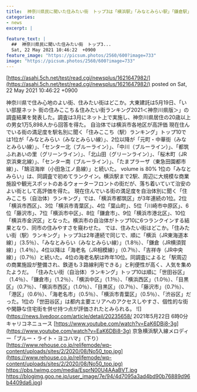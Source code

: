```yaml
---
title:  神奈川県民に聞いた住みたい街　トップ3は「横浜駅」「みなとみらい駅」「鎌倉駅」  
categories:
- news
excerpt: |
  
feature_text: |
  ##  神奈川県民に聞いた住みたい街　トップ3...
  Sat, 22 May 2021 10:46:22  +0900
feature_image: "https://picsum.photos/2560/600?image=733"
image: "https://picsum.photos/2560/600?image=733"
---
```


[https://asahi.5ch.net/test/read.cgi/newsplus/1621647982/](https://asahi.5ch.net/test/read.cgi/newsplus/1621647982/)
posted on Sat, 22 May 2021 10:46:22  +0900

<!--more-->

神奈川県で住み心地のよい街、住みたい街はどこか。大東建託は5月19日、「いい部屋ネット 街の住みここち＆住みたい街ランキング2021＜神奈川県版＞」の調査結果を発表した。調査は3月にネット上で実施し、神奈川県居住の20歳以上の男女1万5,898人から回答を得た。 自治体では横浜市各地区が高評価 現在住んでいる街の満足度を駅名別に聞く「住みここち（駅）ランキング」トップ10では1位が「みなとみらい（みなとみらい線）」、2位以降が「元町・中華街（みなとみらい線）」、「センター北（ブルーライン）」、「中川（ブルーライン）」、「都筑ふれあいの里（グリーンライン）」、「北山田（グリーンライン）」、「桜木町（JR京浜東北線）」、「センター南（ブルーライン）」、「たまプラーザ（東急田園都市線）」、「鵠沼海岸（小田急江ノ島線）」と続いた。 volume is 80% 1位の「みなとみらい」は、同調査で初めてランクイン。横浜駅まで2駅、周辺に大規模な商業施設や観光スポットのあるウォーターフロントの街だが、落ち着いていて治安のよい街として高評価を得た。 現在住んでいる街の満足度を自治体別に聞く「住みここち（自治体）ランキング」では、「横浜市都筑区」が3年連続の1位。2位「横浜市西区」、3位「横浜市青葉区」、4位「葉山町」、5位「川崎市中原区」、6位「藤沢市」、7位「横浜市中区」、8位「鎌倉市」、9位「横浜市港北区」、10位「横浜市金沢区」となった。横浜市の自治体がトップ10に6つランクインする結果となり、同市の住みやすさを窺わせた。 では、住みたい街はどこか。「住みたい街（駅）ランキング」トップ3は2年連続で同じで、順に「横浜（JR東海道本線）」（3.5％）、「みなとみらい（みなとみらい線）」（1.8％）、「鎌倉（JR横須賀線）」（1.4％）。4位以降は「海老名（JR相模線）」（0.7％）、「吉祥寺（JR中央線）」（0.7％）と続いた。4位の海老名駅は昨年10位。同調査によると「駅周辺の商業施設が整備され、鉄道も３路線利用できる」と利便性が高く、人気を集めたようだ。 「住みたい街（自治体）ランキング」トップ10は順に「世田谷区」（1.4％）、「鎌倉市」（1.2％）、「横浜中区」（1.1％）、「横浜西区」（1.0％）、「目黒区」（0.7％）、「横浜市西区」（1.0％）、「目黒区」（0.7％）、「藤沢市」（0.7％）、「港区」（0.6％）、「海老名市」（0.5％）、「横浜市青葉区」（0.5％）、「渋谷区」だった。1位の「世田谷区」は都内主要エリアへのアクセスしやすさ、個性的な街や閑静な住宅街を併せ持つ点が評価されたとみられる。 ![](https://news.livedoor.com/article/detail/20235658/ 2021年5月22日 6時0分 キャリコネニュース [https://www.youtube.com/watch?v=EaK6DBi8-3g](https://www.youtube.com/watch?v=EaK6DBi8-3g) 京急横浜駅入線メロディー「ブルー・ライト・ヨコハマ」（下り） [https://www.rehouse.co.jp/relifemode/wp-content/uploads/sites/2/2020/08/No50_top.jpg](https://www.rehouse.co.jp/relifemode/wp-content/uploads/sites/2/2020/08/No50_top.jpg) https://pbs.twimg.com/media/EsprN00U4AAaBVT.jpg https://blogimg.goo.ne.jp/user_image/7e/94/4d7095a3ad4bd90b76889d96b4409da6.jpg)
